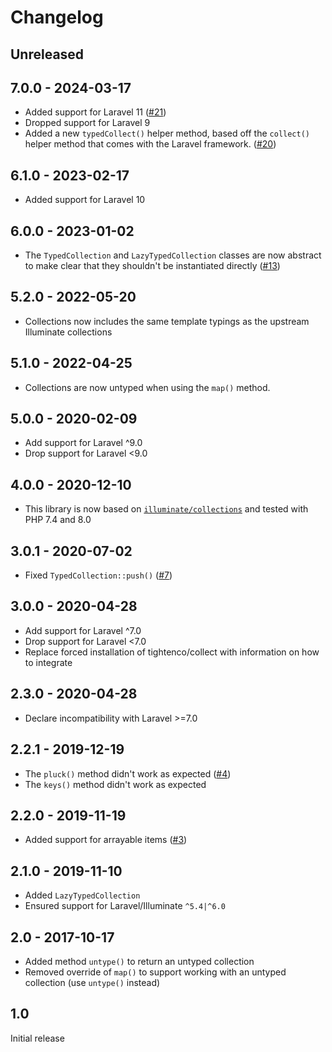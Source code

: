 # Changelog

## Unreleased

## 7.0.0 - 2024-03-17

- Added support for Laravel 11 ([#21](https://github.com/jeromegamez/typed-collection/issues/21))
- Dropped support for Laravel 9
- Added a new `typedCollect()` helper method, based off the `collect()` helper method that comes with the Laravel framework.
  ([#20](https://github.com/jeromegamez/typed-collection/issues/20))

## 6.1.0 - 2023-02-17

- Added support for Laravel 10

## 6.0.0 - 2023-01-02

- The `TypedCollection` and `LazyTypedCollection` classes are now abstract to make clear that they shouldn't
  be instantiated directly ([#13](https://github.com/jeromegamez/typed-collection/issues/13))

## 5.2.0 - 2022-05-20

- Collections now includes the same template typings as the upstream Illuminate collections 

## 5.1.0 - 2022-04-25

- Collections are now untyped when using the `map()` method.

## 5.0.0 - 2020-02-09

- Add support for Laravel ^9.0
- Drop support for Laravel <9.0

## 4.0.0 - 2020-12-10

- This library is now based on [`illuminate/collections`](https://github.com/illuminate/collections)
  and tested with PHP 7.4 and 8.0

## 3.0.1 - 2020-07-02

- Fixed `TypedCollection::push()` ([#7](https://github.com/jeromegamez/typed-collection/issues/7))

## 3.0.0 - 2020-04-28

- Add support for Laravel ^7.0
- Drop support for Laravel <7.0
- Replace forced installation of tightenco/collect with information on how to integrate

## 2.3.0 - 2020-04-28

- Declare incompatibility with Laravel >=7.0

## 2.2.1 - 2019-12-19

- The `pluck()` method didn't work as expected ([#4](https://github.com/jeromegamez/typed-collection/issues/4))
- The `keys()` method didn't work as expected

## 2.2.0 - 2019-11-19

- Added support for arrayable items ([#3](https://github.com/jeromegamez/typed-collection/issues/3))

## 2.1.0 - 2019-11-10

- Added `LazyTypedCollection`
- Ensured support for Laravel/Illuminate `^5.4|^6.0`

## 2.0 - 2017-10-17

- Added method `untype()` to return an untyped collection
- Removed override of `map()` to support working with an untyped collection (use `untype()` instead)

## 1.0

Initial release
